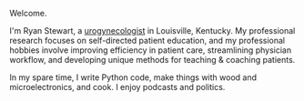 

Welcome.

I'm Ryan Stewart, a [urogynecologist](https://www.voicesforpfd.org/about/what-is-a-urogynecologist/) in Louisville, Kentucky. My professional research focuses on self-directed patient education, and my professional hobbies involve improving efficiency in patient care, streamlining physician workflow, and developing unique methods for teaching &amp; coaching patients.

In my spare time, I write Python code, make things with wood and microelectronics, and cook. I enjoy podcasts and politics.

